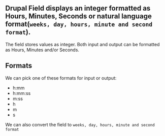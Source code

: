 ## Drupal Field displays an integer formatted as Hours, Minutes, Seconds or natural language format(`weeks, day, hours, minute and second format`).

The field stores values as integer. Both input and output can be formatted as Hours, Minutes and/or Seconds.

## Formats

We can pick one of these formats for input or output:
*   h:mm
*   h:mm:ss
*   m:ss
*   h
*   m
*   s

We can also convert the field to `weeks, day, hours, minute and second format`